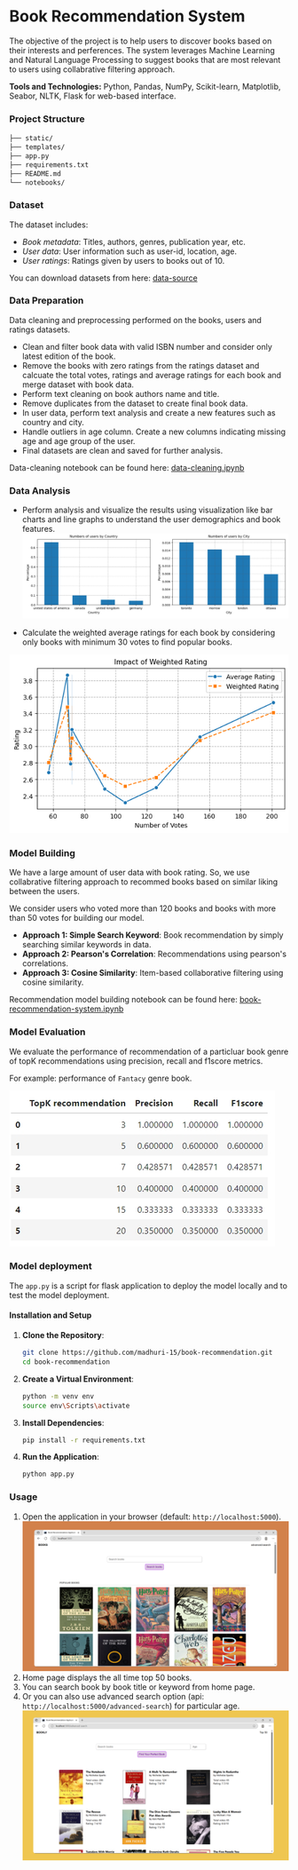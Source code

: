 # Book Recommendation System

The objective of the project is to help users to discover books based on their interests and perferences. The system leverages Machine Learning and Natural Language Processing to suggest books that are most relevant to users using collabrative filtering approach.

**Tools and Technologies:** Python, Pandas, NumPy, Scikit-learn, Matplotlib, Seabor, NLTK, Flask for web-based interface.

### Project Structure

```plaintext
├── static/                  
├── templates/                
├── app.py                    
├── requirements.txt
├── README.md                 
└── notebooks/                
```

### Dataset

The dataset includes:

- *Book metadata*: Titles, authors, genres, publication year, etc.
- *User data*: User information such as user-id, location, age.
- *User ratings*: Ratings given by users to books out of 10.

You can download datasets from here: [data-source](https://www.kaggle.com/datasets/saurabhbagchi/books-dataset)

### Data Preparation

 Data cleaning and preprocessing performed on the books, users and ratings datasets.

- Clean and filter book data with valid ISBN number and consider only latest edition of the book.
- Remove the books with zero ratings from the ratings dataset and calcuate the total votes, ratings and average ratings for each book and merge dataset with book data.
- Perform text cleaning on book authors name and title.
- Remove duplicates from the dataset to create final book data.
- In user data, perform text analysis and create a new features such as country and city.
- Handle outliers in age column. Create a new columns indicating missing age and age group of the user.
- Final datasets are clean and saved for further analysis.

Data-cleaning notebook can be found here: [data-cleaning.ipynb](https://github.com/madhuri-15/book-recommendation/blob/main/notebooks/data-cleaning.ipynb)

### Data Analysis
- Perform analysis and visualize the results using visualization like bar charts and line graphs to understand the user demographics and book features.
![line-chart](https://github.com/madhuri-15/book-recommendation/blob/main/images/user_demographics_analysis.jpeg)

- Calculate the weighted average ratings for each book by considering only books with minimum 30 votes to find popular books.

![weighted-average-impact](https://github.com/madhuri-15/book-recommendation/blob/main/images/weighted_rating_impact.png)

### Model Building
We have a large amount of user data with book rating. So, we use collabrative filtering approach to recommed books based on similar liking between the users.

We consider users who voted more than 120 books and books with more than 50 votes for building our model.

- **Approach 1: Simple Search Keyword**: Book recommendation by simply searching similar keywords in data.
- **Approach 2: Pearson's Correlation**: Recommendations using pearson's correlations.
- **Approach 3: Cosine Similarity**: Item-based collaborative filtering using cosine similarity.

Recommendation model building notebook can be found here: [book-recommendation-system.ipynb](https://github.com/madhuri-15/book-recommendation/blob/main/notebooks/book-recommendation-system.ipynb)

### Model Evaluation

We evaluate the performance of recommendation of a particluar book genre of topK recommendations using precision, recall and f1score metrics.

For example: performance of `Fantacy` genre book.

![model-performance](https://github.com/madhuri-15/book-recommendation/blob/main/images/model_evaluation.jpeg)

### Model deployment

The `app.py` is a script for flask application to deploy the model locally and to test the model deployment.

#### Installation and Setup

1. **Clone the Repository**:
   
   ```bash
   git clone https://github.com/madhuri-15/book-recommendation.git
   cd book-recommendation
   ```
2. **Create a Virtual Environment**:
   
   ```bash
   python -m venv env
   source env\Scripts\activate
   ```
3. **Install Dependencies**:
   
   ```bash
   pip install -r requirements.txt
   ```
4. **Run the Application**:
   
   ```bash
   python app.py
   ```

### Usage

1. Open the application in your browser (default: `http://localhost:5000`).
   ![homepage](https://github.com/madhuri-15/book-recommendation/blob/main/images/homepage.png)
2. Home page displays the all time top 50 books.
3. You can search book by book title or keyword from home page.
4. Or you can also use advanced search option (api: `http://localhost:5000/advanced-search`) for particular age.
   ![advanced-search-page](https://github.com/madhuri-15/book-recommendation/blob/main/images/advanced-search.png)

